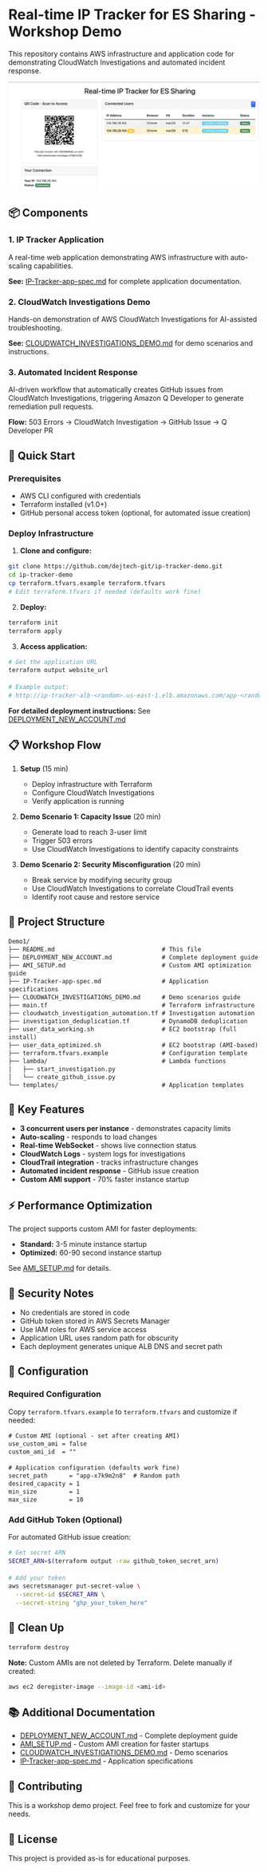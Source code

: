 # Real-time IP Tracker for ES Sharing - Workshop Demo

This repository contains AWS infrastructure and application code for demonstrating CloudWatch Investigations and automated incident response.

![IP Tracker Application](./images/ip-tracker-sample.png)

## 📦 Components

### 1. IP Tracker Application
A real-time web application demonstrating AWS infrastructure with auto-scaling capabilities.

**See:** [IP-Tracker-app-spec.md](./IP-Tracker-app-spec.md) for complete application documentation.

### 2. CloudWatch Investigations Demo
Hands-on demonstration of AWS CloudWatch Investigations for AI-assisted troubleshooting.

**See:** [CLOUDWATCH_INVESTIGATIONS_DEMO.md](./CLOUDWATCH_INVESTIGATIONS_DEMO.md) for demo scenarios and instructions.

### 3. Automated Incident Response
AI-driven workflow that automatically creates GitHub issues from CloudWatch Investigations, triggering Amazon Q Developer to generate remediation pull requests.

**Flow:** 503 Errors → CloudWatch Investigation → GitHub Issue → Q Developer PR

## 🚀 Quick Start

### Prerequisites
- AWS CLI configured with credentials
- Terraform installed (v1.0+)
- GitHub personal access token (optional, for automated issue creation)

### Deploy Infrastructure

1. **Clone and configure:**
```bash
git clone https://github.com/dejtech-git/ip-tracker-demo.git
cd ip-tracker-demo
cp terraform.tfvars.example terraform.tfvars
# Edit terraform.tfvars if needed (defaults work fine)
```

2. **Deploy:**
```bash
terraform init
terraform apply
```

3. **Access application:**
```bash
# Get the application URL
terraform output website_url

# Example output:
# http://ip-tracker-alb-<random>.us-east-1.elb.amazonaws.com/app-<random>/
```

**For detailed deployment instructions:** See [DEPLOYMENT_NEW_ACCOUNT.md](./DEPLOYMENT_NEW_ACCOUNT.md)

## 📋 Workshop Flow

1. **Setup** (15 min)
   - Deploy infrastructure with Terraform
   - Configure CloudWatch Investigations
   - Verify application is running

2. **Demo Scenario 1: Capacity Issue** (20 min)
   - Generate load to reach 3-user limit
   - Trigger 503 errors
   - Use CloudWatch Investigations to identify capacity constraints

3. **Demo Scenario 2: Security Misconfiguration** (20 min)
   - Break service by modifying security group
   - Use CloudWatch Investigations to correlate CloudTrail events
   - Identify root cause and restore service

## 📁 Project Structure

```
Demo1/
├── README.md                              # This file
├── DEPLOYMENT_NEW_ACCOUNT.md              # Complete deployment guide
├── AMI_SETUP.md                           # Custom AMI optimization guide
├── IP-Tracker-app-spec.md                 # Application specifications
├── CLOUDWATCH_INVESTIGATIONS_DEMO.md      # Demo scenarios guide
├── main.tf                                # Terraform infrastructure
├── cloudwatch_investigation_automation.tf # Investigation automation
├── investigation_deduplication.tf         # DynamoDB deduplication
├── user_data_working.sh                   # EC2 bootstrap (full install)
├── user_data_optimized.sh                 # EC2 bootstrap (AMI-based)
├── terraform.tfvars.example               # Configuration template
├── lambda/                                # Lambda functions
│   ├── start_investigation.py
│   └── create_github_issue.py
└── templates/                             # Application templates
```

## 🔧 Key Features

- **3 concurrent users per instance** - demonstrates capacity limits
- **Auto-scaling** - responds to load changes
- **Real-time WebSocket** - shows live connection status
- **CloudWatch Logs** - system logs for investigations
- **CloudTrail integration** - tracks infrastructure changes
- **Automated incident response** - GitHub issue creation
- **Custom AMI support** - 70% faster instance startup

## ⚡ Performance Optimization

The project supports custom AMI for faster deployments:
- **Standard:** 3-5 minute instance startup
- **Optimized:** 60-90 second instance startup

See [AMI_SETUP.md](./AMI_SETUP.md) for details.

## 🔐 Security Notes

- No credentials are stored in code
- GitHub token stored in AWS Secrets Manager
- Use IAM roles for AWS service access
- Application URL uses random path for obscurity
- Each deployment generates unique ALB DNS and secret path

## 📝 Configuration

### Required Configuration
Copy `terraform.tfvars.example` to `terraform.tfvars` and customize if needed:

```hcl
# Custom AMI (optional - set after creating AMI)
use_custom_ami = false
custom_ami_id  = ""

# Application configuration (defaults work fine)
secret_path      = "app-x7k9m2n8"  # Random path
desired_capacity = 1
min_size         = 1
max_size         = 10
```

### Add GitHub Token (Optional)
For automated GitHub issue creation:

```bash
# Get secret ARN
SECRET_ARN=$(terraform output -raw github_token_secret_arn)

# Add your token
aws secretsmanager put-secret-value \
  --secret-id $SECRET_ARN \
  --secret-string "ghp_your_token_here"
```

## 🧹 Clean Up

```bash
terraform destroy
```

**Note:** Custom AMIs are not deleted by Terraform. Delete manually if created:
```bash
aws ec2 deregister-image --image-id <ami-id>
```

## 📚 Additional Documentation

- [DEPLOYMENT_NEW_ACCOUNT.md](./DEPLOYMENT_NEW_ACCOUNT.md) - Complete deployment guide
- [AMI_SETUP.md](./AMI_SETUP.md) - Custom AMI creation for faster startups
- [CLOUDWATCH_INVESTIGATIONS_DEMO.md](./CLOUDWATCH_INVESTIGATIONS_DEMO.md) - Demo scenarios
- [IP-Tracker-app-spec.md](./IP-Tracker-app-spec.md) - Application specifications

## 🤝 Contributing

This is a workshop demo project. Feel free to fork and customize for your needs.

## 📄 License

This project is provided as-is for educational purposes.
